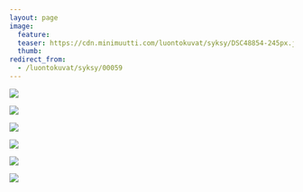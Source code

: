 ```yaml
---
layout: page
image:
  feature:
  teaser: https://cdn.minimuutti.com/luontokuvat/syksy/DSC48854-245px.jpg
  thumb:
redirect_from:
  - /luontokuvat/syksy/00059
---
```


![](https://cdn.minimuutti.com/luontokuvat/syksy/DSC48854-800px.jpg)

![](https://cdn.minimuutti.com/luontokuvat/syksy/DSC48863-800px.jpg)

![](https://cdn.minimuutti.com/luontokuvat/syksy/DSC48868-800px.jpg)

![](https://cdn.minimuutti.com/luontokuvat/syksy/DSC48875-800px.jpg)

![](https://cdn.minimuutti.com/luontokuvat/syksy/DSC49700-800px.jpg)

![](https://cdn.minimuutti.com/luontokuvat/syksy/DSC49702-800px.jpg)
